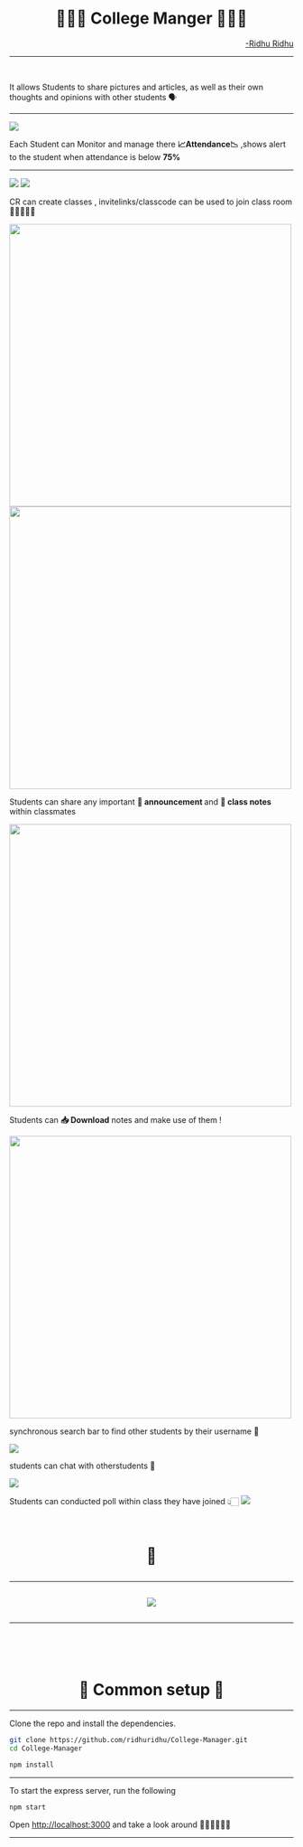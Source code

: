 
<h1 align="center">👩🏻‍🎓 College Manger 👨🏻‍🎓 </h1>
 <p align="right"><a align="center" href="https://github.com/ridhuridhu">-Ridhu Ridhu  </a>
<hr></p>
<br>
<p align="left"> It allows Students to share pictures and articles, as well as their own thoughts and opinions with other students 🗣  </p>
<hr>
<img  src="https://github.com/ridhuridhu/College-Manager/blob/master/screenshots/fest.png" >
<br>
<p align="left">Each Student can Monitor and manage there <b>📈Attendance📉</b> ,shows alert to the student when attendance is below <b>75%</b> </p>
<hr>
<p>
<img  src="https://github.com/ridhuridhu/College-Manager/blob/master/screenshots/peace.png"> 
<img src="https://github.com/ridhuridhu/College-Manager/blob/master/screenshots/nopeace.png">
</p>


<p align="left">CR can create classes , invitelinks/classcode can be used to join class room 👩🏻‍🤝‍🧑🏻 </p>
<img width="500px"  height="500px" src="https://github.com/ridhuridhu/College-Manager/blob/master/screenshots/createClass.png"/>
<br>
<img width="500px" height="500px" src="https://github.com/ridhuridhu/College-Manager/blob/master/screenshots/enterClass.png"/>
<br>
<p align='left'> Students can share any important <b>📢 announcement </b> and  <b>📝 class notes</b> within classmates  </p>
<img width="500px"  height="500px" src="https://github.com/ridhuridhu/College-Manager/blob/master/screenshots/classlog.png"/>
<br>
<p align="left">Students can <b>📥 Download</b> notes and make use of them !  </p>
<img width="500px" height="500px" src="https://github.com/ridhuridhu/College-Manager/blob/master/screenshots/downloadnotes.png"/>
<br>
<p align="left">synchronous search bar to find other students by their username 🔎 </p>
<img src="https://github.com/ridhuridhu/College-Manager/blob/master/screenshots/searchbarGif.gif">
<p align="left"> students can chat with otherstudents 💬 </p>
<img src="https://github.com/ridhuridhu/College-Manager/blob/master/screenshots/privateChat.png">
<br>
<p> Students can conducted poll within class they have joined 👆🏻
 <img src="https://github.com/ridhuridhu/College-Manager/blob/master/screenshots/poll.png">
 </p>
<br>
<h1 align="center"> 💙
 <hr>
 <img src="https://github.com/ridhuridhu/College-Manager/blob/master/screenshots/love.png">
<hr>
<br>
<h1 align="center">🔨 Common setup 🔨 </h1>
<hr>
<p>Clone the repo and install the dependencies.</p>

```bash
git clone https://github.com/ridhuridhu/College-Manager.git
cd College-Manager
```

```bash
npm install
```
<hr>
<p>
To start the express server, run the following
</p>

```bash
npm start 
```


Open [http://localhost:3000](http://localhost:3000) and take a look around 🚶🏻‍♀️🏃🏻‍♀️

<hr>
<br>
